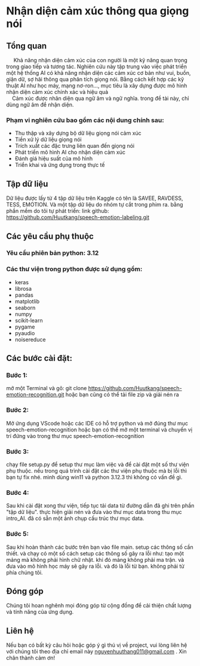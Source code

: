 # **Nhận diện cảm xúc thông qua giọng nói**

## **Tổng quan**
&nbsp;&nbsp;&nbsp;&nbsp;&nbsp;Khả năng nhận diện cảm xúc của con người là một kỹ năng quan trọng trong giao tiếp và tương tác. Nghiên cứu này tập trung vào việc phát triển một hệ thống AI có khả năng nhận diện các cảm xúc cơ bản như vui, buồn, giận dữ, sợ hãi thông qua phân tích giọng nói. Bằng cách kết hợp các kỹ thuật AI như học máy, mạng nơ-ron..., mục tiêu là xây dựng được mô hình nhận diện cảm xúc chính xác và hiệu quả</br>
&nbsp;&nbsp;&nbsp;&nbsp;Cảm xúc được nhân diện qua ngữ âm và ngữ nghĩa. trong đề tài này, chỉ dùng ngữ âm để nhận diện.&nbsp;

### Phạm vi nghiên cứu bao gồm các nội dung chính sau:
-	Thu thập và xây dựng bộ dữ liệu giọng nói cảm xúc
-	Tiền xử lý dữ liệu giọng nói
-	Trích xuất các đặc trưng liên quan đến giọng nói
-	Phát triển mô hình AI cho nhận diện cảm xúc
-	Đánh giá hiệu suất của mô hình
-	Triển khai và ứng dụng trong thực tế
&nbsp;&nbsp;&nbsp;&nbsp;&nbsp;

## Tập dữ liệu
Dữ liệu được lấy từ 4 tập dữ liệu trên Kaggle có tên là SAVEE, RAVDESS, TESS, EMOTION.
Và một tập dữ liệu do nhóm tự cắt trong phim ra. bằng phần mềm do tôi tự phát triển: 
link github: https://github.com/Huutkang/speech-emotion-labeling.git


## Các yêu cầu phụ thuộc

### Yêu cầu phiên bản python: 3.12 

### Các thư viện trong python được sử dụng gồm: 
- keras 
- librosa
- pandas
- matplotlib
- seaborn
- numpy
- scikit-learn
- pygame
- pyaudio
- noisereduce


## Các bước cài đặt:

### Bước 1:
mở một Terminal và gõ: git clone https://github.com/Huutkang/speech-emotion-recognition.git
hoặc bạn cũng có thể tải file zip và giải nén ra

### Bước 2:
Mở ứng dụng VScode hoặc các IDE có hỗ trợ python và mở đúng thư mục speech-emotion-recognition
hoặc bạn có thể mở một terminal và chuyển vị trí đứng vào trong thư mục speech-emotion-recognition

### Bước 3:
chạy file setup.py để setup thư mục làm việc và để cài đặt một số thư viện phụ thuộc.
nếu trong quá trình cài đặt các thư viện phụ thuộc mà bị lỗi thì bạn tự fix nhé. mình dùng win11 và python 3.12.3 thì không có vấn đề gì.

### Bước 4:
Sau khi cài đặt xong thư viện, tiếp tục tải data từ đường dẫn đã ghi trên phần "tập dữ liệu".
thực hiện giải nén và đưa vào thư mục data trong thu mục intro_AI. đã có sẵn một ảnh chụp cấu trúc thư mục data.

### Bước 5:
Sau khi hoàn thành các bước trên bạn vào file main. setup các thông số cần thiết. và chạy
có một số cách setup các thông số gây ra lỗi như: tạo một mảng mà không phải hình chữ nhật. khi đó mảng không phải ma trận. và đưa vào mô hình học máy sẽ gây ra lỗi. và đó là lỗi từ bạn. không phải từ phía chúng tôi.

## Đóng góp
Chúng tôi hoan nghênh mọi đóng góp từ cộng đồng để cải thiện chất lượng và tính năng của ứng dụng.

## Liên hệ
Nếu bạn có bất kỳ câu hỏi hoặc góp ý gì thú vị về project, vui lòng liên hệ với chúng tôi theo địa chỉ email này nguyenhuuthang011@gmail.com . Xin chân thành cảm ơn!
